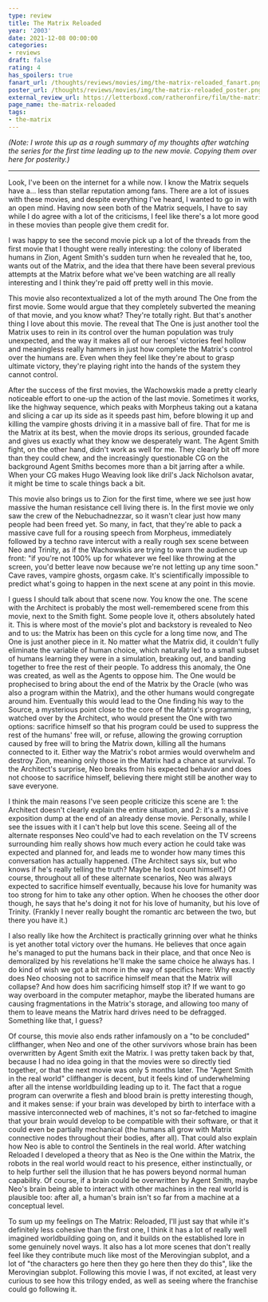 ```yaml
---
type: review
title: The Matrix Reloaded
year: '2003'
date: 2021-12-08 00:00:00
categories:
- reviews
draft: false
rating: 4
has_spoilers: true
fanart_url: /thoughts/reviews/movies/img/the-matrix-reloaded_fanart.png
poster_url: /thoughts/reviews/movies/img/the-matrix-reloaded_poster.png
external_review_url: https://letterboxd.com/ratheronfire/film/the-matrix-reloaded/
page_name: the-matrix-reloaded
tags:
- the-matrix
---
```


*(Note: I wrote this up as a rough summary of my thoughts after watching the series for the first time leading up to the new movie. Copying them over here for posterity.)*

---

Look, I've been on the internet for a while now. I know the Matrix sequels have a... less than stellar reputation among fans. There are a lot of issues with these movies, and despite everything I've heard, I wanted to go in with an open mind. Having now seen both of the Matrix sequels, I have to say while I do agree with a lot of the criticisms, I feel like there's a lot more good in these movies than people give them credit for.

I was happy to see the second movie pick up a lot of the threads from the first movie that I thought were really interesting: the colony of liberated humans in Zion, Agent Smith's sudden turn when he revealed that he, too, wants out of the Matrix, and the idea that there have been several previous attempts at the Matrix before what we've been watching are all really interesting and I think they're paid off pretty well in this movie.

This movie also recontextualized a lot of the myth around The One from the first movie. Some would argue that they completely subverted the meaning of that movie, and you know what? They're totally right. But that's another thing I love about this movie. The reveal that The One is just another tool the Matrix uses to rein in its control over the human population was truly unexpected, and the way it makes all of our heroes' victories feel hollow and meaningless really hammers in just how complete the Matrix's control over the humans are. Even when they feel like they're about to grasp ultimate victory, they're playing right into the hands of the system they cannot control.

After the success of the first movies, the Wachowskis made a pretty clearly noticeable effort to one-up the action of the last movie. Sometimes it works, like the highway sequence, which peaks with Morpheus taking out a katana and slicing a car up its side as it speeds past him, before blowing it up and killing the vampire ghosts driving it in a massive ball of fire. That for me is the Matrix at its best, when the movie drops its serious, grounded facade and gives us exactly what they know we desperately want. The Agent Smith fight, on the other hand, didn't work as well for me. They clearly bit off more than they could chew, and the increasingly questionable CG on the background Agent Smiths becomes more than a bit jarring after a while. When your CG makes Hugo Weaving look like dril's Jack Nicholson avatar, it might be time to scale things back a bit.

This movie also brings us to Zion for the first time, where we see just how massive the human resistance cell living there is. In the first movie we only saw the crew of the Nebuchadnezzar, so it wasn't clear just how many people had been freed yet. So many, in fact, that they're able to pack a massive cave full for a rousing speech from Morpheus, immediately followed by a techno rave intercut with a really rough sex scene between Neo and Trinity, as if the Wachowskis are trying to warn the audience up front: "if you're not 100% up for whatever we feel like throwing at the screen, you'd better leave now because we're not letting up any time soon." Cave raves, vampire ghosts, orgasm cake. It's scientifically impossible to predict what's going to happen in the next scene at any point in this movie.

I guess I should talk about that scene now. You know the one. The scene with the Architect is probably the most well-remembered scene from this movie, next to the Smith fight. Some people love it, others absolutely hated it. This is where most of the movie's plot and backstory is revealed to Neo and to us: the Matrix has been on this cycle for a long time now, and The One is just another piece in it. No matter what the Matrix did, it couldn't fully eliminate the variable of human choice, which naturally led to a small subset of humans learning they were in a simulation, breaking out, and banding together to free the rest of their people. To address this anomaly, the One was created, as well as the Agents to oppose him. The One would be prophecised to bring about the end of the Matrix by the Oracle (who was also a program within the Matrix), and the other humans would congregate around him. Eventually this would lead to the One finding his way to the Source, a mysterious point close to the core of the Matrix's programming, watched over by the Architect, who would present the One with two options: sacrifice himself so that his program could be used to suppress the rest of the humans' free will, or refuse, allowing the growing corruption caused by free will to bring the Matrix down, killing all the humans connected to it. Either way the Matrix's robot armies would overwhelm and destroy Zion, meaning only those in the Matrix had a chance at survival. To the Architect's surprise, Neo breaks from his expected behavior and does not choose to sacrifice himself, believing there might still be another way to save everyone.

I think the main reasons I've seen people criticize this scene are 1: the Architect doesn't clearly explain the entire situation, and 2: it's a massive exposition dump at the end of an already dense movie. Personally, while I see the issues with it I can't help but love this scene. Seeing all of the alternate responses Neo could've had to each revelation on the TV screens surrounding him really shows how much every action he could take was expected and planned for, and leads me to wonder how many times this conversation has actually happened. (The Architect says six, but who knows if he's really telling the truth? Maybe he lost count himself.) Of course, throughout all of these alternate scenarios, Neo was always expected to sacrifice himself eventually, because his love for humanity was too strong for him to take any other option. When he chooses the other door though, he says that he's doing it not for his love of humanity, but his love of Trinity. (Frankly I never really bought the romantic arc between the two, but there you have it.)

I also really like how the Architect is practically grinning over what he thinks is yet another total victory over the humans. He believes that once again he's managed to put the humans back in their place, and that once Neo is demoralized by his revelations he'll make the same choice he always has. I do kind of wish we got a bit more in the way of specifics here: Why exactly does Neo choosing not to sacrifice himself mean that the Matrix will collapse? And how does him sacrificing himself stop it? If we want to go way overboard in the computer metaphor, maybe the liberated humans are causing fragmentations in the Matrix's storage, and allowing too many of them to leave means the Matrix hard drives need to be defragged. Something like that, I guess?

Of course, this movie also ends rather infamously on a "to be concluded" cliffhanger, when Neo and one of the other survivors whose brain has been overwritten by Agent Smith exit the Matrix. I was pretty taken back by that, because I had no idea going in that the movies were so directly tied together, or that the next movie was only 5 months later. The "Agent Smith in the real world" cliffhanger is decent, but it feels kind of underwhelming after all the intense worldbuilding leading up to it. The fact that a rogue program can overwrite a flesh and blood brain is pretty interesting though, and it makes sense: if your brain was developed by birth to interface with a massive interconnected web of machines, it's not so far-fetched to imagine that your brain would develop to be compatible with their software, or that it could even be partially mechanical (the humans all grow with Matrix connective nodes throughout their bodies, after all). That could also explain how Neo is able to control the Sentinels in the real world. After watching Reloaded I developed a theory that as Neo is the One within the Matrix, the robots in the real world would react to his presence, either instinctually, or to help further sell the illusion that he has powers beyond normal human capability. Of course, if a brain could be overwritten by Agent Smith, maybe Neo's brain being able to interact with other machines in the real world is plausible too: after all, a human's brain isn't so far from a machine at a conceptual level.

To sum up my feelings on The Matrix: Reloaded, I'll just say that while it's definitely less cohesive than the first one, I think it has a lot of really well imagined worldbuilding going on, and it builds on the established lore in some genuinely novel ways. It also has a lot more scenes that don't really feel like they contribute much like most of the Merovingian subplot, and a lot of "the characters go here then they go here then they do this", like the Merovingian subplot. Following this movie I was, if not excited, at least very curious to see how this trilogy ended, as well as seeing where the franchise could go following it.

